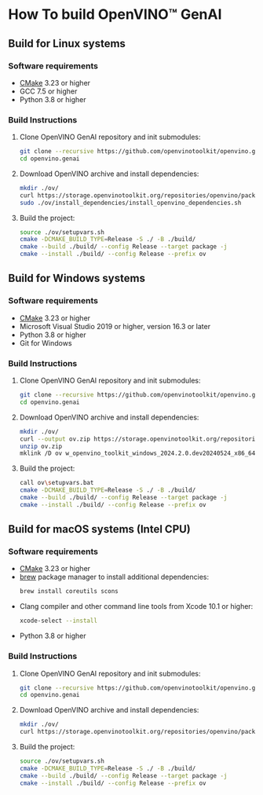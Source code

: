 # How To build OpenVINO™ GenAI

## Build for Linux systems

### Software requirements 

- [CMake](https://cmake.org/download/) 3.23 or higher
- GCC 7.5 or higher
- Python 3.8 or higher

### Build Instructions

1. Clone OpenVINO GenAI repository and init submodules:
    ```sh
    git clone --recursive https://github.com/openvinotoolkit/openvino.genai.git
    cd openvino.genai
    ```
2. Download OpenVINO archive and install dependencies:
    <!-- TODO Update link to OV Archive -->
    ```sh
    mkdir ./ov/
    curl https://storage.openvinotoolkit.org/repositories/openvino/packages/pre-release/2024.2.0rc1/linux/l_openvino_toolkit_ubuntu20_2024.2.0.dev20240524_x86_64.tgz | tar --directory ./ov/ --strip-components 1 -xz
    sudo ./ov/install_dependencies/install_openvino_dependencies.sh
    ```
3. Build the project:
    ```sh
    source ./ov/setupvars.sh
    cmake -DCMAKE_BUILD_TYPE=Release -S ./ -B ./build/
    cmake --build ./build/ --config Release --target package -j
    cmake --install ./build/ --config Release --prefix ov
    ```

## Build for Windows systems

### Software requirements 

- [CMake](https://cmake.org/download/) 3.23 or higher
- Microsoft Visual Studio 2019 or higher, version 16.3 or later
- Python 3.8 or higher
- Git for Windows

### Build Instructions

1. Clone OpenVINO GenAI repository and init submodules:
    ```sh
    git clone --recursive https://github.com/openvinotoolkit/openvino.genai.git
    cd openvino.genai
    ```
2. Download OpenVINO archive and install dependencies:
    <!-- TODO Update link to OV Archive -->
    ```sh
    mkdir ./ov/
    curl --output ov.zip https://storage.openvinotoolkit.org/repositories/openvino/packages/pre-release/2024.2.0rc1/windows/w_openvino_toolkit_windows_2024.2.0.dev20240524_x86_64.zip
    unzip ov.zip
    mklink /D ov w_openvino_toolkit_windows_2024.2.0.dev20240524_x86_64
    ```
3. Build the project:
    ```sh
    call ov\setupvars.bat
    cmake -DCMAKE_BUILD_TYPE=Release -S ./ -B ./build/
    cmake --build ./build/ --config Release --target package -j
    cmake --install ./build/ --config Release --prefix ov
    ```

## Build for macOS systems (Intel CPU)

### Software requirements 

- [CMake](https://cmake.org/download/) 3.23 or higher
- [brew](https://brew.sh/) package manager to install additional dependencies:
    ```sh
    brew install coreutils scons
    ```
- Clang compiler and other command line tools from Xcode 10.1 or higher:
    ```sh
    xcode-select --install
    ```
- Python 3.8 or higher

### Build Instructions

1. Clone OpenVINO GenAI repository and init submodules:
    ```sh
    git clone --recursive https://github.com/openvinotoolkit/openvino.genai.git
    cd openvino.genai
    ```
2. Download OpenVINO archive and install dependencies:
    <!-- TODO Update link to OV Archive -->
    ```sh
    mkdir ./ov/
    curl https://storage.openvinotoolkit.org/repositories/openvino/packages/pre-release/2024.2.0rc2/macos/m_openvino_toolkit_macos_12_6_2024.2.0.dev20240529_x86_64.tgz | tar --directory ./ov/ --strip-components 1 -xz
    ```
3. Build the project:
    ```sh
    source ./ov/setupvars.sh
    cmake -DCMAKE_BUILD_TYPE=Release -S ./ -B ./build/
    cmake --build ./build/ --config Release --target package -j
    cmake --install ./build/ --config Release --prefix ov
    ```
